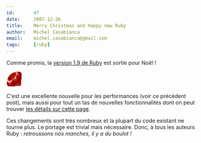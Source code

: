 ```yaml
---
id:       47
date:     2007-12-26
title:    Merry Christmas and Happy new Ruby
author:   Michel Casabianca
email:    michel.casabianca@gmail.com
tags:     [ruby]
---
```


Comme promis, la [version 1.9 de Ruby](http://www.ruby-lang.org/en/news/) est sortie pour Noël !

<!--more-->

![](logo-ruby.png)

C'est une excellente nouvelle pour les performances (voir ce précédent post), mais aussi pour tout un tas de nouvelles fonctionnalités dont on peut trouver [les détails sur cette page](http://eigenclass.org/hiki.rb?Changes%20in%20Ruby%201.9).

Ces changements sont très nombreux et la plupart du code existant ne tourne plus. Le portage est trivial mais nécessaire. Donc, à tous les auteurs Ruby : *retroussons nos manches, il y a du boulot !*
